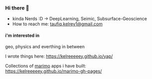 ### Hi there 👋
- kinda Nerds :D -> DeepLearning, Seimic, Subsurface-Geoscience
- How to reach me: taufiq.kelrey1@gmail.com

#### i'm interested in 

geo, physics and everthing in between

I wrote things here: https://kelreeeeey.github.io/yap/

Collections of [marimo](https://marimo.io/) apps i have built: https://kelreeeeey.github.io/marimo-gh-pages/
